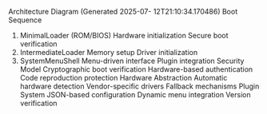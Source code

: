 Architecture Diagram (Generated 2025-07-
12T21:10:34.170486)
Boot Sequence
1. MinimalLoader (ROM/BIOS)
Hardware initialization
Secure boot verification
2. IntermediateLoader
Memory setup
Driver initialization
3. SystemMenuShell
Menu-driven interface
Plugin integration
Security Model
Cryptographic boot verification
Hardware-based authentication
Code reproduction protection
Hardware Abstraction
Automatic hardware detection
Vendor-specific drivers
Fallback mechanisms
Plugin System
JSON-based configuration
Dynamic menu integration
Version verification
